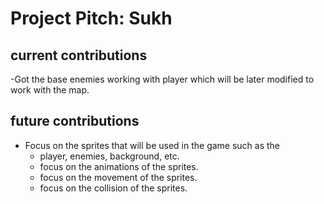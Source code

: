 # Project Pitch: Sukh

## current contributions
-Got the base enemies working with player which will be later
modified to work with the map.

## future contributions
- Focus on the sprites that will be used in the game such as the
  - player, enemies, background, etc.
  - focus on the animations of the sprites.
  - focus on the movement of the sprites.
  - focus on the collision of the sprites.